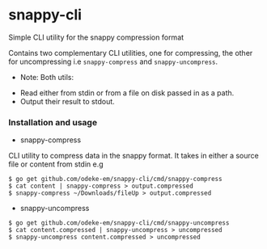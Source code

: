 # snappy-cli
Simple CLI utility for the snappy compression format

Contains two complementary CLI utilities, one for compressing, the other
for uncompressing i.e `snappy-compress` and `snappy-uncompress`.

* Note:
Both utils:
- Read either from stdin or from a file on disk passed in as a path.
- Output their result to stdout.


### Installation and usage

- snappy-compress

CLI utility to compress data in the snappy format.
It takes in either a source file or content from stdin e.g

```shell
$ go get github.com/odeke-em/snappy-cli/cmd/snappy-compress
$ cat content | snappy-compress > output.compressed
$ snappy-compress ~/Downloads/fileUp > output.compressed
```

- snappy-uncompress

```shell
$ go get github.com/odeke-em/snappy-cli/cmd/snappy-uncompress
$ cat content.compressed | snappy-uncompress > uncompressed
$ snappy-uncompress content.compressed > uncompressed
```
